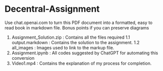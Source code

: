 # Decentral-Assignment
Use chat.openai.com to turn this PDF document into a formatted, easy to read book in markdown file. Bonus points if you can preserve diagrams
1. Assignment_Solution.zip : Contains all the files required
    1.1 output.markdown : Contains the solution to the assignment.
    1.2 all_images : Images used to link to the markup file.
2. Assignment.ipynb : All codes suggested by ChatGPT for automating this conversion
3. Video1.mp4 : Contains the explanation of my process for completion.
